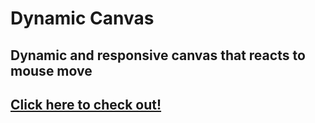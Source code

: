 # Dynamic Canvas

## Dynamic and responsive canvas that reacts to mouse move

## [Click here to check out!](https://rpaltayev.github.io/DynamicCanvas/)

